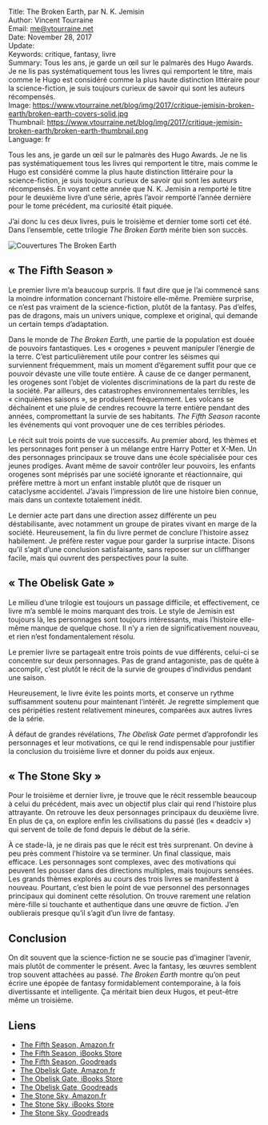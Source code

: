 Title:     The Broken Earth, par N. K. Jemisin  
Author:    Vincent Tourraine  
Email:     me@vtourraine.net  
Date:      November 28, 2017  
Update:    
Keywords:  critique, fantasy, livre  
Summary:   Tous les ans, je garde un œil sur le palmarès des Hugo Awards. Je ne lis pas systématiquement tous les livres qui remportent le titre, mais comme le Hugo est considéré comme la plus haute distinction littéraire pour la science-fiction, je suis toujours curieux de savoir qui sont les auteurs récompensés.  
Image:     https://www.vtourraine.net/blog/img/2017/critique-jemisin-broken-earth/broken-earth-covers-solid.jpg  
Thumbnail: https://www.vtourraine.net/blog/img/2017/critique-jemisin-broken-earth/broken-earth-thumbnail.png  
Language:  fr  


Tous les ans, je garde un œil sur le palmarès des Hugo Awards. Je ne lis pas systématiquement tous les livres qui remportent le titre, mais comme le Hugo est considéré comme la plus haute distinction littéraire pour la science-fiction, je suis toujours curieux de savoir qui sont les auteurs récompensés. En voyant cette année que N. K. Jemisin a remporté le titre pour le deuxième livre d’une série, après l’avoir remporté l’année dernière pour le tome précédent, ma curiosité était piquée.

J’ai donc lu ces deux livres, puis le troisième et dernier tome sorti cet été. Dans l’ensemble, cette trilogie _The Broken Earth_ mérite bien son succès.

![Couvertures _The Broken Earth_](/blog/img/2017/critique-jemisin-broken-earth/broken-earth-covers.png)


## « The Fifth Season »

Le premier livre m’a beaucoup surpris. Il faut dire que je l’ai commencé sans la moindre information concernant l’histoire elle-même. Première surprise, ce n’est pas vraiment de la science-fiction, plutôt de la fantasy. Pas d’elfes, pas de dragons, mais un univers unique, complexe et original, qui demande un certain temps d’adaptation.

Dans le monde de *The Broken Earth*, une partie de la population est douée de pouvoirs fantastiques. Les « orogenes » peuvent manipuler l’énergie de la terre. C’est particulièrement utile pour contrer les séismes qui surviennent fréquemment, mais un moment d’égarement suffit pour que ce pouvoir dévaste une ville toute entière. À cause de ce danger permanent, les orogenes sont l’objet de violentes discriminations de la part du reste de la société. Par ailleurs, des catastrophes environnementales terribles, les « cinquièmes saisons », se produisent fréquemment. Les volcans se déchaînent et une pluie de cendres recouvre la terre entière pendant des années, compromettant la survie de ses habitants. *The Fifth Season* raconte les événements qui vont provoquer une de ces terribles périodes.

Le récit suit trois points de vue successifs. Au premier abord, les thèmes et les personnages font penser à un mélange entre Harry Potter et X-Men. Un des personnages principaux se trouve dans une école spécialisée pour ces jeunes prodiges. Avant même de savoir contrôler leur pouvoirs, les enfants orogenes sont méprisés par une société ignorante et réactionnaire, qui préfère mettre à mort un enfant instable plutôt que de risquer un cataclysme accidentel. J’avais l’impression de lire une histoire bien connue, mais dans un contexte totalement inédit.

Le dernier acte part dans une direction assez différente un peu déstabilisante, avec notamment un groupe de pirates vivant en marge de la société. Heureusement, la fin du livre permet de conclure l’histoire assez habilement. Je préfère rester vague pour garder la surprise intacte. Disons qu’il s’agit d’une conclusion satisfaisante, sans reposer sur un cliffhanger facile, mais qui ouvrent des perspectives pour la suite.

## « The Obelisk Gate »

Le milieu d’une trilogie est toujours un passage difficile, et effectivement, ce livre m’a semblé le moins marquant des trois. Le style de Jemisin est toujours là, les personnages sont toujours intéressants, mais l’histoire elle-même manque de quelque chose. Il n’y a rien de significativement nouveau, et rien n’est fondamentalement résolu.

Le premier livre se partageait entre trois points de vue différents, celui-ci se concentre sur deux personnages. Pas de grand antagoniste, pas de quête à accomplir, c’est plutôt le récit de la survie de groupes d’individus pendant une saison.

Heureusement, le livre évite les points morts, et conserve un rythme suffisamment soutenu pour maintenant l’intérêt. Je regrette simplement que ces péripéties restent relativement mineures, comparées aux autres livres de la série.

À défaut de grandes révélations, _The Obelisk Gate_ permet d’approfondir les personnages et leur motivations, ce qui le rend indispensable pour justifier la conclusion du troisième livre et donner du poids aux enjeux.

## « The Stone Sky »

Pour le troisième et dernier livre, je trouve que le récit ressemble beaucoup à celui du précédent, mais avec un objectif plus clair qui rend l’histoire plus attrayante. On retrouve les deux personnages principaux du deuxième livre. En plus de ça, on explore enfin les civilisations du passé (les « deadciv ») qui servent de toile de fond depuis le début de la série.

À ce stade-là, je ne dirais pas que le récit est très surprenant. On devine à peu près comment l’histoire va se terminer. Un final classique, mais efficace. Les personnages sont complexes, avec des motivations qui peuvent les pousser dans des directions multiples, mais toujours sensées. Les grands thèmes explorés au cours des trois livres se manifestent à nouveau. Pourtant, c’est bien le point de vue personnel des personnages principaux qui dominent cette résolution. On trouve rarement une relation mère-fille si touchante et authentique dans une œuvre de fiction. J’en oublierais presque qu’il s’agit d’un livre de fantasy. 

## Conclusion

On dit souvent que la science-fiction ne se soucie pas d’imaginer l’avenir, mais plutôt de commenter le présent. Avec la fantasy, les œuvres semblent trop souvent attachées au passé. *The Broken Earth* montre qu’on peut écrire une épopée de fantasy formidablement contemporaine, à la fois divertissante et intelligente. Ça méritait bien deux Hugos, et peut-être même un troisième.

## Liens

- [The Fifth Season, Amazon.fr](https://www.amazon.fr/Fifth-Season-Broken-Earth/dp/0316229296)
- [The Fifth Season, iBooks Store](https://itunes.apple.com/book/the-fifth-season/id771220893?mt=11)
- [The Fifth Season, Goodreads](https://www.goodreads.com/book/show/19161852-the-fifth-season)
- [The Obelisk Gate, Amazon.fr](https://www.amazon.fr/Obelisk-Gate-Broken-Earth/dp/0316229261)
- [The Obelisk Gate, iBooks Store](https://itunes.apple.com/book/the-obelisk-gate/id1065574604?mt=11)
- [The Obelisk Gate, Goodreads](https://www.goodreads.com/book/show/26228034-the-obelisk-gate)
- [The Stone Sky, Amazon.fr](https://www.amazon.fr/Stone-Sky-Broken-Earth/dp/0316229245)
- [The Stone Sky, iBooks Store](https://itunes.apple.com/book/the-stone-sky/id1182872712?mt=11)
- [The Stone Sky, Goodreads](https://www.goodreads.com/book/show/31817749-the-stone-sky)
